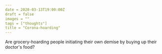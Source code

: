 ```yaml
---
date = 2020-03-13T19:00:00Z
draft = false
images = ""
tags = ["thoughts"]
title = "Corona-hoarding"
---
```


Are grocery-hoarding people initiating their own demise by buying up their doctor's food?